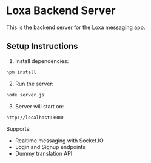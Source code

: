 # Loxa Backend Server

This is the backend server for the Loxa messaging app.

## Setup Instructions

1. Install dependencies:
```bash
npm install
```

2. Run the server:
```bash
node server.js
```

3. Server will start on:
```
http://localhost:3000
```

Supports:
- Realtime messaging with Socket.IO
- Login and Signup endpoints
- Dummy translation API